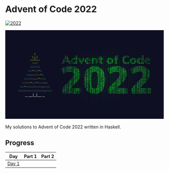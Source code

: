 # Advent of Code 2022

[![2022](https://github.com/shepherdjerred/advent-of-code/actions/workflows/2022.yml/badge.svg)](https://github.com/shepherdjerred/advent-of-code/actions/workflows/2022.yml)

[![Advent of Code Banner](./advent-of-code-2022.png)](https://adventofcode.com/2022)

My solutions to Advent of Code 2022 written in Haskell.

## Progress

|                     Day                      | Part 1 | Part 2 |
| :------------------------------------------: | :----: | :----: |
| [Day 1](https://adventofcode.com/2022/day/1) |       |       |
